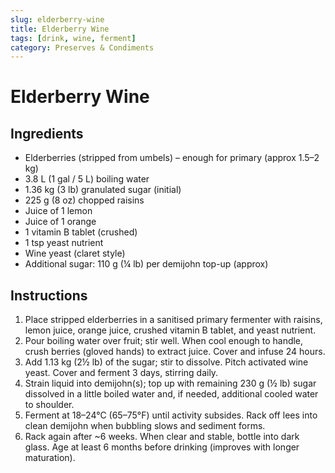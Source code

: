 ```yaml
---
slug: elderberry-wine
title: Elderberry Wine
tags: [drink, wine, ferment]
category: Preserves & Condiments
---
```


# Elderberry Wine

## Ingredients

- Elderberries (stripped from umbels) – enough for primary (approx 1.5–2 kg)
- 3.8 L (1 gal / 5 L) boiling water
- 1.36 kg (3 lb) granulated sugar (initial)
- 225 g (8 oz) chopped raisins
- Juice of 1 lemon
- Juice of 1 orange
- 1 vitamin B tablet (crushed)
- 1 tsp yeast nutrient
- Wine yeast (claret style)
- Additional sugar: 110 g (¼ lb) per demijohn top-up (approx)

## Instructions

1. Place stripped elderberries in a sanitised primary fermenter with raisins, lemon juice, orange juice, crushed vitamin B tablet, and yeast nutrient.
2. Pour boiling water over fruit; stir well. When cool enough to handle, crush berries (gloved hands) to extract juice. Cover and infuse 24 hours.
3. Add 1.13 kg (2½ lb) of the sugar; stir to dissolve. Pitch activated wine yeast. Cover and ferment 3 days, stirring daily.
4. Strain liquid into demijohn(s); top up with remaining 230 g (½ lb) sugar dissolved in a little boiled water and, if needed, additional cooled water to shoulder.
5. Ferment at 18–24°C (65–75°F) until activity subsides. Rack off lees into clean demijohn when bubbling slows and sediment forms.
6. Rack again after ~6 weeks. When clear and stable, bottle into dark glass. Age at least 6 months before drinking (improves with longer maturation).
